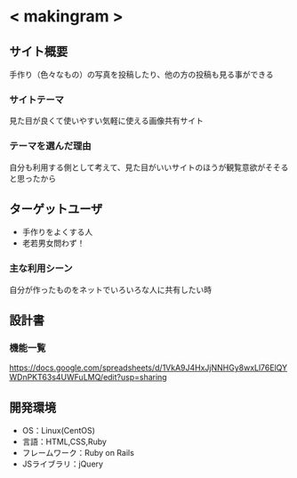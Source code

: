 # < makingram >

## サイト概要
手作り（色々なもの）の写真を投稿したり、他の方の投稿も見る事ができる

### サイトテーマ
見た目が良くて使いやすい気軽に使える画像共有サイト

### テーマを選んだ理由
自分も利用する側として考えて、見た目がいいサイトのほうが観覧意欲がそそると思ったから

## ターゲットユーザ
* 手作りをよくする人
* 老若男女問わず！

### 主な利用シーン
自分が作ったものをネットでいろいろな人に共有したい時



## 設計書



### 機能一覧
https://docs.google.com/spreadsheets/d/1VkA9J4HxJjNNHGy8wxLl76ElQYWDnPKT63s4UWFuLMQ/edit?usp=sharing

## 開発環境
- OS：Linux(CentOS)
- 言語：HTML,CSS,Ruby
- フレームワーク：Ruby on Rails
- JSライブラリ：jQuery